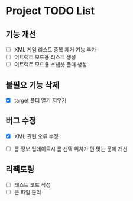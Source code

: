 # Project TODO List


## 기능 개선

- [ ] XML 게임 리스트 중복 제거 기능 추가
- [ ] 어트랙트 모드용 리스트 생성
- [ ] 어트랙트 모드용 스냅샷 폴더 생성

## 불필요 기능 삭제

- [x] target 폴더 열기 지우기

## 버그 수정

- [x] XML 관련 오류 수정
- [ ] 롬 정보 업데이트시 롬 선택 위치가 안 맞는 문제 개선


## 리팩토링

- [ ] 테스트 코드 작성
- [ ] 큰 파일 분리
